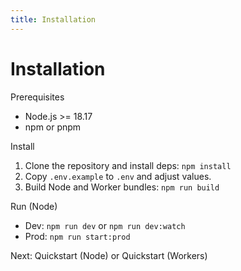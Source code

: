 ```yaml
---
title: Installation
---
```


# Installation

Prerequisites
- Node.js >= 18.17
- npm or pnpm

Install
1. Clone the repository and install deps: `npm install`
2. Copy `.env.example` to `.env` and adjust values.
3. Build Node and Worker bundles: `npm run build`

Run (Node)
- Dev: `npm run dev` or `npm run dev:watch`
- Prod: `npm run start:prod`

Next: Quickstart (Node) or Quickstart (Workers)

